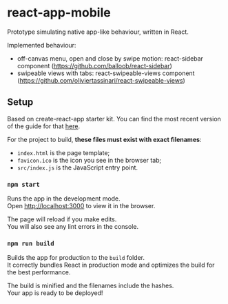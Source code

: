 react-app-mobile
=================

Prototype simulating native app-like behaviour, written in React. 

Implemented behaviour:
* off-canvas menu, open and close by swipe motion: react-sidebar component (https://github.com/balloob/react-sidebar)
* swipeable views with tabs: react-swipeable-views component (https://github.com/oliviertassinari/react-swipeable-views)


## Setup

Based on create-react-app starter kit. You can find the most recent version of the guide for that [here](https://github.com/facebookincubator/create-react-app/blob/master/template/README.md).

For the project to build, **these files must exist with exact filenames**:

* `index.html` is the page template;
* `favicon.ico` is the icon you see in the browser tab;
* `src/index.js` is the JavaScript entry point.

### `npm start`

Runs the app in the development mode.<br>
Open [http://localhost:3000](http://localhost:3000) to view it in the browser.

The page will reload if you make edits.<br>
You will also see any lint errors in the console.

### `npm run build`

Builds the app for production to the `build` folder.<br>
It correctly bundles React in production mode and optimizes the build for the best performance.

The build is minified and the filenames include the hashes.<br>
Your app is ready to be deployed!